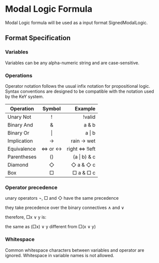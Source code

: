 # Modal Logic Formula

Modal Logic formula will be used as a input format SignedModalLogic.

## Format Specification

### Variables

Variables can be any alpha-numeric string and are case-sensitive.

### Operations

Operator notation follows the usual infix notation for propositional logic.
Syntax conventions are designed to be compatible with the notation used by the KeY system.

| Operation     | Symbol        | Example           |
| ------------- |:-------------:| -----------------:|
| Unary Not     | !             |  !valid           |
| Binary And    | &             |  a & b            |
| Binary Or     | &#124;        |  a &#124; b       |
| Implication   | ->            |  rain -> wet      |
| Equivalence   | <=> or <->    |  right <=> !left  |
| Parentheses   |   ()          |  (a &#124; b) & c |
| Diamond       |   ◇           |     ◇ a & ◇ c     |
| Box           |   □           |     □ a & □ c     |

### Operator precedence

unary operators ¬, □ and ◇ have the same precedence

they take precedence over the binary connectives ∧ and ∨

therefore, □x ∨ y is:

the same as (□x) ∨ y
different from □(x ∨ y)

### Whitespace

Common whitespace characters between variables and operator are ignored.
Whitespace in variable names is not allowed.
